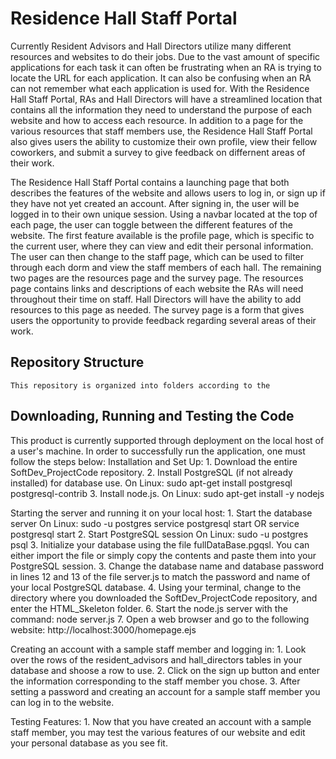 # Residence Hall Staff Portal

Currently Resident Advisors and Hall Directors utilize many different resources and websites to do their jobs. Due to the vast amount of specific applications for each task it can often be frustrating when an RA is trying to locate the URL for each application. It can also be confusing when an RA can not remember what each application is used for. With the Residence Hall Staff Portal, RAs and Hall Directors will have a streamlined location that contains all the information they need to understand the purpose of each website and how to access each resource. In addition to a page for the various resources that staff members use, the Residence Hall Staff Portal also gives users the ability to customize their own profile, view their fellow coworkers, and submit a survey to give feedback on differnent areas of their work.  

The Residence Hall Staff Portal contains a launching page that both describes the features of the website and allows users to log in, or sign up if they have not yet created an account. After signing in, the user will be logged in to their own unique session. Using a navbar located at the top of each page, the user can toggle between the different features of the website. The first feature available is the profile page, which is specific to the current user, where they can view and edit their personal information. The user can then change to the staff page, which can be used to filter through each dorm and view the staff members of each hall. The remaining two pages are the resources page and the survey page. The resources page contains links and descriptions of each website the RAs will need throughout their time on staff. Hall Directors will have the ability to add resources to this page as needed. The survey page is a form that gives users the opportunity to provide feedback regarding several areas of their work.

## Repository Structure
	This repository is organized into folders according to the

## Downloading, Running and Testing the Code
  This product is currently supported through deployment on the local host of a user's machine. In order to successfully run the application, one must follow the steps below:
  Installation and Set Up:
  	1. Download the entire SoftDev_ProjectCode repository.
  	2. Install PostgreSQL (if not already installed) for database use.
	   	On Linux: sudo apt-get install postgresql postgresql-contrib
	3. Install node.js.
		On Linux:  sudo apt-get install -y nodejs

  Starting the server and running it on your local host:
  	1. Start the database server
		On Linux: sudo -u postgres service postgresql start OR service postgresql start
  	2. Start PostgreSQL session
		On Linux: sudo -u postgres psql
  	3. Initialize your database using the file fullDataBase.pgqsl. You can either import the file or simply copy the contents and 	            paste them into your PostgreSQL session.
  	3. Change the database name and database password in lines 12 and 13 of the file server.js to match the password and name of                your local PostgreSQL database.
  	4. Using your terminal, change to the directory where you downloaded the SoftDev_ProjectCode repository, and enter the                      HTML_Skeleton folder.
  	6. Start the node.js server with the command: node server.js
	7. Open a web browser and go to the following website: http://localhost:3000/homepage.ejs
	
  Creating an account with a sample staff member and logging in:
  	1. Look over the rows of the resident_advisors and hall_directors tables in your database and shoose a row to use.
	2. Click on the sign up button and enter the information corresponding to the staff member you chose.
	3. After setting a password and creating an account for a sample staff member you can log in to the website.
	
  Testing Features:
  	1. Now that you have created an account with a sample staff member, you may test the various features of our website and edit 	 	    your personal database as you see fit.
